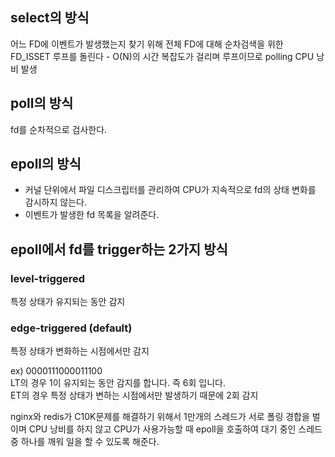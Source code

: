 ## select의 방식
어느 FD에 이벤트가 발생했는지 찾기 위해 전체 FD에 대해 순차검색을 위한 FD_ISSET 루프를 돌린다 - O(N)의 시간 복잡도가 걸리며 루프이므로 polling CPU 낭비 발생
## poll의 방식
fd를 순차적으로 검사한다.
## epoll의 방식
- 커널 단위에서 파일 디스크립터를 관리하여 CPU가 지속적으로 fd의 상태 변화를 감시하지 않는다.
- 이벤트가 발생한 fd 목록을 알려준다.

## epoll에서 fd를 trigger하는 2가지 방식
### level-triggered
특정 상태가 유지되는 동안 감지
### edge-triggered (default)
특정 상태가 변화하는 시점에서만 감지

ex)
0000111000011100  
LT의 경우 1이 유지되는 동안 감지를 합니다. 즉 6회 입니다.  
ET의 경우 특정 상태가 변하는 시점에서만 발생하기 때문에 2회 감지

nginx와 redis가 C10K문제를 해결하기 위해서 1만개의 스레드가 서로 폴링 경합을 벌이며 CPU 낭비를 하지 않고 CPU가 사용가능할 때 epoll을 호출하여 대기 중인 스레드 중 하나를 깨워 일을 할 수 있도록 해준다.